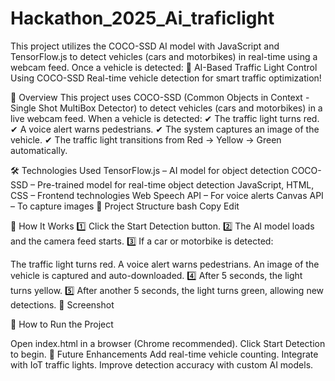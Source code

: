# Hackathon_2025_Ai_traficlight
This project utilizes the COCO-SSD AI model with JavaScript and TensorFlow.js to detect vehicles (cars and motorbikes) in real-time using a webcam feed. Once a vehicle is detected:
🚦 AI-Based Traffic Light Control Using COCO-SSD
Real-time vehicle detection for smart traffic optimization!

📌 Overview
This project uses COCO-SSD (Common Objects in Context - Single Shot MultiBox Detector) to detect vehicles (cars and motorbikes) in a live webcam feed. When a vehicle is detected:
✔ The traffic light turns red.
✔ A voice alert warns pedestrians.
✔ The system captures an image of the vehicle.
✔ The traffic light transitions from Red → Yellow → Green automatically.

🛠 Technologies Used
TensorFlow.js – AI model for object detection
COCO-SSD – Pre-trained model for real-time object detection
JavaScript, HTML, CSS – Frontend technologies
Web Speech API – For voice alerts
Canvas API – To capture images
📂 Project Structure
bash
Copy
Edit

🎥 How It Works
1️⃣ Click the Start Detection button.
2️⃣ The AI model loads and the camera feed starts.
3️⃣ If a car or motorbike is detected:

The traffic light turns red.
A voice alert warns pedestrians.
An image of the vehicle is captured and auto-downloaded.
4️⃣ After 5 seconds, the light turns yellow.
5️⃣ After another 5 seconds, the light turns green, allowing new detections.
📸 Screenshot


🚀 How to Run the Project

Open index.html in a browser (Chrome recommended).
Click Start Detection to begin.
🔧 Future Enhancements
Add real-time vehicle counting.
Integrate with IoT traffic lights.
Improve detection accuracy with custom AI models.
